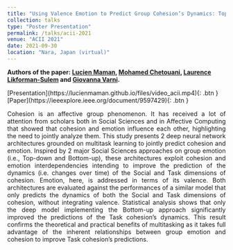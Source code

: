 ```yaml
---
title: "Using Valence Emotion to Predict Group Cohesion’s Dynamics: Top-down and Bottom-up Approaches"
collection: talks
type: "Poster Presentation"
permalink: /talks/acii-2021
venue: "ACII 2021"
date: 2021-09-30
location: "Nara, Japan (virtual)"
---
```

<b>Authors of the paper: [Lucien Maman](https://scholar.google.com/citations?user=m5wVHi8AAAAJ&hl=en), [Mohamed Chetouani](https://scholar.google.com/citations?hl=en&user=AKdzMWUAAAAJ), [Laurence Likforman-Sulem](https://scholar.google.com/citations?hl=en&user=5buL2cAAAAAJ) and [Giovanna Varni](https://scholar.google.com/citations?hl=en&user=7AM4CZIAAAAJ).</b>
<p>[Presentation](https://lucienmaman.github.io/files/video_acii.mp4){: .btn } [Paper](https://ieeexplore.ieee.org/document/9597429){: .btn }</p>
<p align="justify">Cohesion is an affective group phenomenon. It has received a lot of attention from scholars both in Social Sciences and in Affective Computing that showed that cohesion and emotion influence each other, highlighting the need to jointly analyze them. This study presents 2 deep neural network architectures grounded on multitask learning to jointly predict cohesion and emotion. Inspired by 2 major Social Sciences approaches on group emotion (i.e., Top-down and Bottom-up), these architectures exploit cohesion and emotion interdependencies intending to improve the prediction of the dynamics (i.e. changes over time) of the Social and Task dimensions of cohesion. Emotion, here, is addressed in terms of its valence. Both architectures are evaluated against the performances of a similar model that only predicts the dynamics of both the Social and Task dimensions of cohesion, without integrating valence. Statistical analysis shows that only the deep model implementing the Bottom-up approach significantly improved the predictions of the Task cohesion’s dynamics. This result confirms the theoretical and practical benefits of multitasking as it takes full advantage of the inherent relationships between group emotion and cohesion to improve Task cohesion’s predictions.</p>
